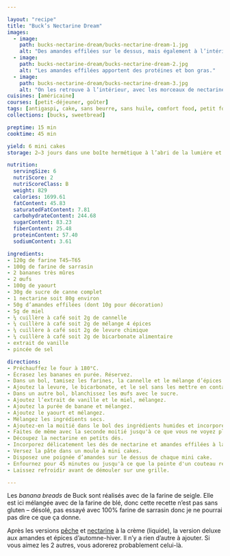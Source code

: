 ```yaml
---

layout: "recipe"
title: "Buck’s Nectarine Dream"
images:
  - image:
    path: bucks-nectarine-dream/bucks-nectarine-dream-1.jpg
    alt: "Des amandes effilées sur le dessus, mais également à l’intérieur pour accompagner la nectarine jaune."
  - image:
    path: bucks-nectarine-dream/bucks-nectarine-dream-2.jpg
    alt: "Les amandes effilées apportent des protéines et bon gras."
  - image:
    path: bucks-nectarine-dream/bucks-nectarine-dream-3.jpg
    alt: "On les retrouve à l’intérieur, avec les morceaux de nectarine bien fondants et juteux."
cuisines: [américaine]
courses: [petit-déjeuner, goûter]
tags: [antigaspi, cake, sans beurre, sans huile, comfort food, petit format, automne, hiver]
collections: [bucks, sweetbread]

preptime: 15 min
cooktime: 45 min

yield: 6 mini cakes
storage: 2–3 jours dans une boîte hermétique à l’abri de la lumière et de la chaleur. 5 jours au frigo. 2 mois au congélateur.

nutrition:
  servingSize: 6
  nutriScore: 2
  nutriScoreClass: B
  weight: 829
  calories: 1699.61
  fatContent: 45.83
  saturatedFatContent: 7.81
  carbohydrateContent: 244.68
  sugarContent: 83.23
  fiberContent: 25.48
  proteinContent: 57.40
  sodiumContent: 3.61

ingredients:
- 120g de farine T45–T65
- 100g de farine de sarrasin
- 2 bananes très mûres
- 2 œufs
- 100g de yaourt
- 30g de sucre de canne complet
- 1 nectarine soit 80g environ
- 50g d’amandes effilées (dont 10g pour décoration)
- 5g de miel
- ¼ cuillère à café soit 2g de cannelle
- ¼ cuillère à café soit 2g de mélange 4 épices
- ¼ cuillère à café soit 2g de levure chimique
- ¼ cuillère à café soit 2g de bicarbonate alimentaire
- extrait de vanille
- pincée de sel

directions:
- Préchauffez le four à 180°C.
- Écrasez les bananes en purée. Réservez.
- Dans un bol, tamisez les farines, la cannelle et le mélange d’épices. Mélangez. 
- Ajoutez la levure, le bicarbonate, et le sel sans les mettre en contact.
- Dans un autre bol, blanchissez les œufs avec le sucre. 
- Ajoutez l’extrait de vanille et le miel, mélangez. 
- Ajoutez la purée de banane et mélangez. 
- Ajoutez le yaourt et mélangez. 
- Mélangez les ingrédients secs. 
- Ajoutez-en la moitié dans le bol des ingrédients humides et incorporez délicatement à la maryse. 
- Faites de même avec la seconde moitié jusqu'à ce que vous ne voyez plus de grumeaux.
- Découpez la nectarine en petits dés.
- Incorporez délicatement les dés de nectarine et amandes effilées à la maryse.
- Versez la pâte dans un moule à mini cakes.
- Disposez une poignée d’amandes sur le dessus de chaque mini cake.
- Enfournez pour 45 minutes ou jusqu'à ce que la pointe d'un couteau ressorte sèche. 
- Laissez refroidir avant de démouler sur une grille. 

---
```


Les <i lang="en">banana breads</i> de Buck sont réalisés avec de la farine de seigle. Elle est ici mélangée avec de la farine de blé, donc cette recette n’est pas sans gluten – désolé, pas essayé avec 100% farine de sarrasin donc je ne pourrai pas dire ce que ça donne.

Après les versions [pêche](bucks-peach-bread.html) et [nectarine](bucks-nectarine-bread.html) à la crème (liquide), la version deluxe aux amandes et épices d’automne-hiver. Il n’y a rien d’autre à ajouter. Si vous aimez les 2 autres, vous adorerez probablement celui-là.